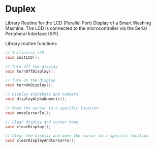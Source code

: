 # Duplex

Library Routine for the LCD (Parallel Port) Display of a Smart Washing Machine. The LCD is connected to the microcontroller via the Serial Peripheral Interface (SPI).

Library routine functions

```c
// Initialise LCD
void initLCD();

// Turn off the display
void turnOffDisplay();

// Turn on the display
void turnOnDisplay();

// Display alphabets and numbers
void displayAlphaNumeric();

// Move the cursor to a specific location
void moveCursorTo();

// Clear display and cursor home
void clearDisplay();

// Clear the display and move the cursor to a specific location
void clearDisplayAndCursorTo();
```
